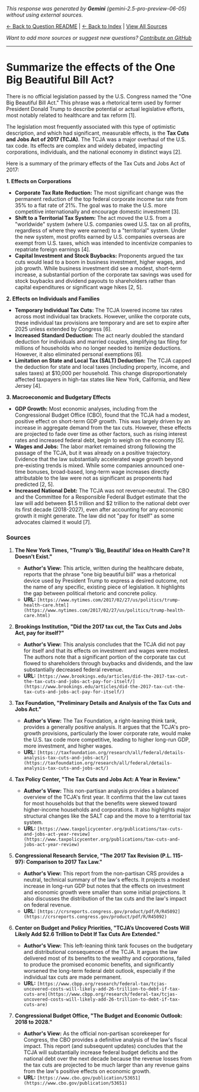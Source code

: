 <!-- 
Generated by: gemini
Model: gemini-2.5-pro-preview-06-05
Prompt type: default
Tools enabled: False
Generated at: 2025-07-04T20:33:42.455425
-->

*This response was generated by **Gemini** (gemini-2.5-pro-preview-06-05) without using external sources.*

[← Back to Question README](README.md) | [← Back to Index](../README.md) | [View All Sources](../allsources.md)

*Want to add more sources or suggest new questions? [Contribute on GitHub](https://github.com/justinwest/SuggestedSources)*

---

# Summarize the effects of the One Big Beautiful Bill Act?

There is no official legislation passed by the U.S. Congress named the "One Big Beautiful Bill Act." This phrase was a rhetorical term used by former President Donald Trump to describe potential or actual legislative efforts, most notably related to healthcare and tax reform [1].

The legislation most frequently associated with this type of optimistic description, and which had significant, measurable effects, is the **Tax Cuts and Jobs Act of 2017 (TCJA)**. The TCJA was a major overhaul of the U.S. tax code. Its effects are complex and widely debated, impacting corporations, individuals, and the national economy in distinct ways [2].

Here is a summary of the primary effects of the Tax Cuts and Jobs Act of 2017:

**1. Effects on Corporations**

*   **Corporate Tax Rate Reduction:** The most significant change was the permanent reduction of the top federal corporate income tax rate from 35% to a flat rate of 21%. The goal was to make the U.S. more competitive internationally and encourage domestic investment [3].
*   **Shift to a Territorial Tax System:** The act moved the U.S. from a "worldwide" system (where U.S. companies owed U.S. tax on all profits, regardless of where they were earned) to a "territorial" system. Under the new system, most profits earned by U.S. companies overseas are exempt from U.S. taxes, which was intended to incentivize companies to repatriate foreign earnings [4].
*   **Capital Investment and Stock Buybacks:** Proponents argued the tax cuts would lead to a boom in business investment, higher wages, and job growth. While business investment did see a modest, short-term increase, a substantial portion of the corporate tax savings was used for stock buybacks and dividend payouts to shareholders rather than capital expenditures or significant wage hikes [2, 5].

**2. Effects on Individuals and Families**

*   **Temporary Individual Tax Cuts:** The TCJA lowered income tax rates across most individual tax brackets. However, unlike the corporate cuts, these individual tax provisions are temporary and are set to expire after 2025 unless extended by Congress [6].
*   **Increased Standard Deduction:** The act nearly doubled the standard deduction for individuals and married couples, simplifying tax filing for millions of households who no longer needed to itemize deductions. However, it also eliminated personal exemptions [6].
*   **Limitation on State and Local Tax (SALT) Deduction:** The TCJA capped the deduction for state and local taxes (including property, income, and sales taxes) at $10,000 per household. This change disproportionately affected taxpayers in high-tax states like New York, California, and New Jersey [4].

**3. Macroeconomic and Budgetary Effects**

*   **GDP Growth:** Most economic analyses, including from the Congressional Budget Office (CBO), found that the TCJA had a modest, positive effect on short-term GDP growth. This was largely driven by an increase in aggregate demand from the tax cuts. However, these effects are projected to fade over time as other factors, such as rising interest rates and increased federal debt, begin to weigh on the economy [5].
*   **Wages and Jobs:** The labor market remained strong following the passage of the TCJA, but it was already on a positive trajectory. Evidence that the law substantially accelerated wage growth beyond pre-existing trends is mixed. While some companies announced one-time bonuses, broad-based, long-term wage increases directly attributable to the law were not as significant as proponents had predicted [2, 5].
*   **Increased National Debt:** The TCJA was not revenue-neutral. The CBO and the Committee for a Responsible Federal Budget estimate that the law will add between $1.5 trillion and $2 trillion to the national debt over its first decade (2018-2027), even after accounting for any economic growth it might generate. The law did not "pay for itself" as some advocates claimed it would [7].

### Sources

1.  **The New York Times, "Trump’s ‘Big, Beautiful’ Idea on Health Care? It Doesn’t Exist."**
    *   **Author's View:** This article, written during the healthcare debate, reports that the phrase "one big beautiful bill" was a rhetorical device used by President Trump to express a desired outcome, not the name of any specific, existing piece of legislation. It highlights the gap between political rhetoric and concrete policy.
    *   **URL:** `[https://www.nytimes.com/2017/02/27/us/politics/trump-health-care.html](https://www.nytimes.com/2017/02/27/us/politics/trump-health-care.html)`

2.  **Brookings Institution, "Did the 2017 tax cut, the Tax Cuts and Jobs Act, pay for itself?"**
    *   **Author's View:** This analysis concludes that the TCJA did not pay for itself and that its effects on investment and wages were modest. The authors note that a significant portion of the corporate tax cut flowed to shareholders through buybacks and dividends, and the law substantially decreased federal revenue.
    *   **URL:** `[https://www.brookings.edu/articles/did-the-2017-tax-cut-the-tax-cuts-and-jobs-act-pay-for-itself/](https://www.brookings.edu/articles/did-the-2017-tax-cut-the-tax-cuts-and-jobs-act-pay-for-itself/)`

3.  **Tax Foundation, "Preliminary Details and Analysis of the Tax Cuts and Jobs Act."**
    *   **Author's View:** The Tax Foundation, a right-leaning think tank, provides a generally positive analysis. It argues that the TCJA's pro-growth provisions, particularly the lower corporate rate, would make the U.S. tax code more competitive, leading to higher long-run GDP, more investment, and higher wages.
    *   **URL:** `[https://taxfoundation.org/research/all/federal/details-analysis-tax-cuts-and-jobs-act/](https://taxfoundation.org/research/all/federal/details-analysis-tax-cuts-and-jobs-act/)`

4.  **Tax Policy Center, "The Tax Cuts and Jobs Act: A Year in Review."**
    *   **Author's View:** This non-partisan analysis provides a balanced overview of the TCJA's first year. It confirms that the law cut taxes for most households but that the benefits were skewed toward higher-income households and corporations. It also highlights major structural changes like the SALT cap and the move to a territorial tax system.
    *   **URL:** `[https://www.taxpolicycenter.org/publications/tax-cuts-and-jobs-act-year-review](https://www.taxpolicycenter.org/publications/tax-cuts-and-jobs-act-year-review)`

5.  **Congressional Research Service, "The 2017 Tax Revision (P.L. 115-97): Comparison to 2017 Tax Law."**
    *   **Author's View:** This report from the non-partisan CRS provides a neutral, technical summary of the law's effects. It projects a modest increase in long-run GDP but notes that the effects on investment and economic growth were smaller than some initial projections. It also discusses the distribution of the tax cuts and the law's impact on federal revenue.
    *   **URL:** `[https://crsreports.congress.gov/product/pdf/R/R45092](https://crsreports.congress.gov/product/pdf/R/R45092)`

6.  **Center on Budget and Policy Priorities, "TCJA’s Uncovered Costs Will Likely Add $2.6 Trillion to Debt If Tax Cuts Are Extended."**
    *   **Author's View:** This left-leaning think tank focuses on the budgetary and distributional consequences of the TCJA. It argues the law delivered most of its benefits to the wealthy and corporations, failed to produce the promised economic benefits, and significantly worsened the long-term federal debt outlook, especially if the individual tax cuts are made permanent.
    *   **URL:** `[https://www.cbpp.org/research/federal-tax/tcjas-uncovered-costs-will-likely-add-26-trillion-to-debt-if-tax-cuts-are](https://www.cbpp.org/research/federal-tax/tcjas-uncovered-costs-will-likely-add-26-trillion-to-debt-if-tax-cuts-are)`

7.  **Congressional Budget Office, "The Budget and Economic Outlook: 2018 to 2028."**
    *   **Author's View:** As the official non-partisan scorekeeper for Congress, the CBO provides a definitive analysis of the law's fiscal impact. This report (and subsequent updates) concludes that the TCJA will substantially increase federal budget deficits and the national debt over the next decade because the revenue losses from the tax cuts are projected to be much larger than any revenue gains from the law's positive effects on economic growth.
    *   **URL:** `[https://www.cbo.gov/publication/53651](https://www.cbo.gov/publication/53651)`